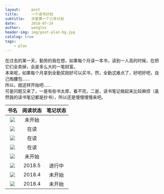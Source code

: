 ```yaml
---
layout:     post
title:      一个读书计划
subtitle:   许是第一个三年计划
date:       2018-07-24
author:     wanglei
header-img: img/post-plan-bg.jpg
catalog: true
tags:
    - plan
---
```


在过去的某一天，勤劳的我在想，如果每个月读一本书，读到一人高的时候，在把它们全卖掉，会是多么大的一笔财富。  
本来呢，如果每个月拿到全勤奖刚好可以买书，然，全勤忒难点了，好吧好吧，自己掏腰包……   
所以，就这样开始吧……   
可是问题又来了，一是有些书太厚，看不完，二是，读书笔记做起来比较麻烦（虽然我的读书笔记都是抄书），所以还是慢慢慢慢来吧。  

|书名 | 阅读状态|笔记状态|
| :-:|:-:|:-:|
|![](https://ws3.sinaimg.cn/large/006tNc79gy1ftldsc8r7bj309q09qn04.jpg)|未开始
|![](https://ws4.sinaimg.cn/large/006tNc79gy1ftldszmjgfj309q09q0uk.jpg)|在读
|![](https://ws4.sinaimg.cn/large/006tNc79gy1ftldtiyc4pj309q09qjw0.jpg)|在读
|![](https://ws2.sinaimg.cn/large/006tNc79gy1ftldtxp6g1j309q09q40g.jpg)|在读
|![](https://ws1.sinaimg.cn/large/006tNc79gy1ftldv6drw1j309q09qq4y.jpg)|未开始
|![](https://ws4.sinaimg.cn/large/006tNc79gy1ftldvzzuxej309q09qdjp.jpg)|2018.5|进行中|
|![](https://ws2.sinaimg.cn/large/006tNc79gy1ftlclz52c9j309q09qdjr.jpg)|2018.4|未开始|
|![](https://ws4.sinaimg.cn/large/006tNc79gy1ftldwuwwwfj309q09qjv7.jpg)|2018.4|未开始|
 